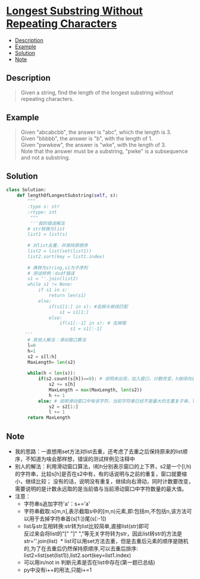 # [Longest Substring Without Repeating Characters](https://leetcode.com/problems/longest-substring-without-repeating-characters/description/)

<!-- GFM-TOC -->
* <a href="#Description">Description</a>
* <a href="#Example">Example</a>
* <a href="#Solution">Solution</a>
* <a href="#Note">Note</a>
<!-- GFM-TOC -->

## <a name="Description">Description</a>
>Given a string, find the length of the longest substring without repeating characters.</br>

## <a name="Example">Example</a>
>Given "abcabcbb", the answer is "abc", which the length is 3.</br>
Given "bbbbb", the answer is "b", with the length of 1.</br>
Given "pwwkew", the answer is "wke", with the length of 3.</br>
Note that the answer must be a substring, "pwke" is a subsequence and not a substring.</br>
## <a name="Solution">Solution</a>
```python
class Solution:
    def lengthOfLongestSubstring(self, s):
        """
        :type s: str
        :rtype: int
         """
         '''我的错误解法
        # str转换为list
        list1 = list(s)
        
        # 对list去重，并保持原顺序
        list2 = list(set(list1))
        list2.sort(key = list1.index)
        
        # 再转为string,s1为子序列
        # 测试样例：dvdf错误
        s1 = ''.join(list2)
        while s1 != None:
            if s1 in s: 
                return len(s1)
            else: 
                if(s1[1:] in s): #去掉头继续匹配
                    s1 = s1[1:]
                else:
                    if(s1[:-1] in s): # 去掉尾
                        s1 = s1[:-1]     
       '''
        # 其他人解法：滑动窗口算法
        l=0
        h=1
        s2 = s[l:h]
        MaxLength= len(s2)
        
        while(h < len(s)):
            if(s2.count(s[h])==0): # 说明未出现，加入窗口，计数改变，h继续向后滑
                s2 += s[h]
                MaxLength = max(MaxLength, len(s2))
                h += 1
            else: # 说明滑动窗口中有该字符，当前字符串已经不是最大的无重复子串，l向后移动
                s2 = s2[1:]
                l += 1
        return MaxLength
 ```
## <a name="Note">Note</a>
* 我的思路：一直想用set方法对list去重，还考虑了去重之后保持原来的list顺序，不知道为啥会那样想，错误的测试样例见注释中
* 别人的解法：利用滑动窗口算法，l和h分别表示窗口的上下界，s2是一个[l,h)的字符串，比较s[h]是否在s2中有，有的话说明与之前的重复，窗口就要缩小，继续比较；
没有的话，说明没有重复，继续向右滑动，同时计数要改变，需要说明的是计数永远取的是当前值与当前滑动窗口中字符数量的最大值。
* 注意：
  * 字符串s追加字符'a'：s+='a'
  * 字符串截取:s[m,n],表示截取s中的[m,n)元素,即:包括m,不包括n,该方法可以用于去掉字符串首(s[1:])尾(s[:-1])
  * list与str互相转换:str转为list比较简单,直接list(str)即可</br>
  反过来会将list的"[" "]" ","等无关字符转为str，因此list转str的方法是str=''.join(list)
  * list可以用set方法去重，但是去重后元素的顺序是随机的,为了在去重后仍然保持原顺序,可以去重后排序:
  list2=list(set(list1)),list2.sort(key=list1.index)
  * 可以用in/not in 判断元素是否在list中存在(第一题已总结)
  * py中没有i++的用法,只能i+=1






